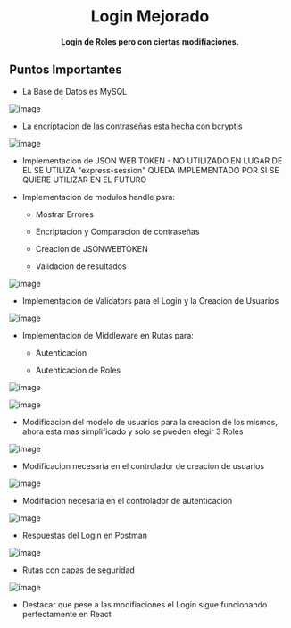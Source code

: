 <h1 align="center">
  Login Mejorado
</h1>
<h4 align="center">Login de Roles pero con ciertas modifiaciones.</h4>


## Puntos Importantes

* La Base de Datos es MySQL

![image](https://user-images.githubusercontent.com/94048851/208270921-01246556-d44c-4480-9e3b-899f6fb4d297.png)


* La encriptacion de las contraseñas esta hecha con bcryptjs

![image](https://user-images.githubusercontent.com/94048851/208270934-a6e2efc4-74f7-44cf-bc99-e9f1b2aa6c85.png)


* Implementacion de JSON WEB TOKEN - NO UTILIZADO EN LUGAR DE EL SE UTILIZA "express-session" QUEDA IMPLEMENTADO POR SI SE QUIERE UTILIZAR EN EL FUTURO


* Implementacion de modulos handle para:

  - Mostrar Errores
 
 
  - Encriptacion y Comparacion de contraseñas


  - Creacion de JSONWEBTOKEN


  - Validacion de resultados


![image](https://user-images.githubusercontent.com/94048851/208270946-78778dec-c637-47c1-acb0-96c2f56fe51b.png)


* Implementacion de Validators para el Login y la Creacion de Usuarios

![image](https://user-images.githubusercontent.com/94048851/208270963-d763773a-36dd-42bd-ba22-80b71e5d82be.png)


* Implementacion de Middleware en Rutas para:


  - Autenticacion
   
  - Autenticacion de Roles
  
 ![image](https://user-images.githubusercontent.com/94048851/208271024-b80ad034-6679-4ca5-a7ca-a3efb8741743.png) 
 

![image](https://user-images.githubusercontent.com/94048851/208271032-a0c6488e-5e10-4a99-a428-1e0e7a7f492b.png)


* Modificacion del modelo de usuarios para la creacion de los mismos, ahora esta mas simplificado y solo se pueden elegir 3 Roles

![image](https://user-images.githubusercontent.com/94048851/208270993-eea97691-0788-4a66-a3c8-16f7ecbcbfa4.png)


* Modificacion necesaria en el controlador de creacion de usuarios

![image](https://user-images.githubusercontent.com/94048851/208271062-7d1ef2b6-225d-4ae5-98ff-85a4ecefe4bd.png)


* Modifiacion necesaria en el controlador de autenticacion

![image](https://user-images.githubusercontent.com/94048851/208271047-fb238f46-8be7-4535-ba99-6672fc3a6d64.png)


* Respuestas del Login en Postman

![image](https://user-images.githubusercontent.com/94048851/208271072-a59de32d-b3df-4637-9bab-cfb6385e95ee.png)

* Rutas con capas de seguridad

![image](https://user-images.githubusercontent.com/94048851/208271092-ae955f90-28d6-4b55-8b3b-c1a105ea52dc.png)


* Destacar que pese a las modifiaciones el Login sigue funcionando perfectamente en React   


